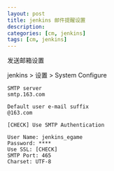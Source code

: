 ```yaml
---
layout: post
title: jenkins 邮件提醒设置
description: 
categories: [cm, jenkins]
tags: [cm, jenkins]
---
```


发送邮箱设置

jenkins > 设置 > System Configure

```
SMTP server
smtp.163.com

Default user e-mail suffix
@163.com

[CHECK] Use SMTP Authentication

User Name: jenkins_egame
Password: ****
Use SSL: [CHECK]
SMTP Port: 465
Charset: UTF-8
```